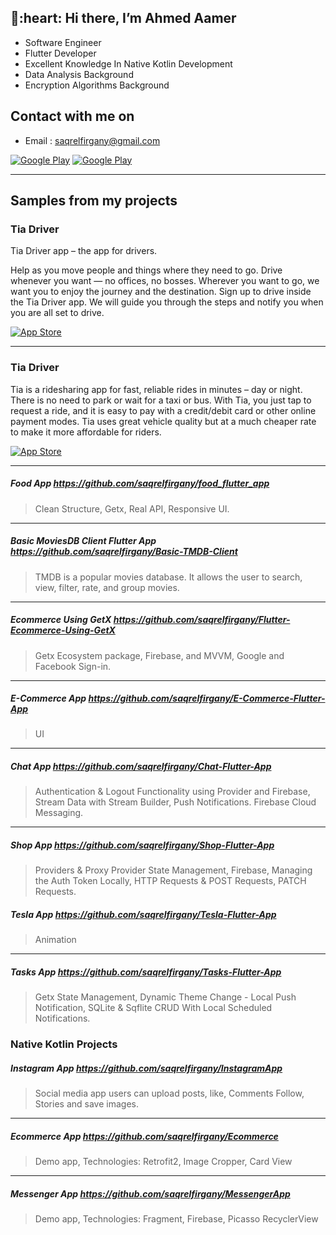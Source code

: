 <h2>👋:heart: Hi there, I’m Ahmed Aamer  </h2>

- Software Engineer
- Flutter Developer
- Excellent Knowledge In Native Kotlin Development
- Data Analysis Background
- Encryption Algorithms Background

<h2> Contact with me on </h2>

- Email : saqrelfirgany@gmail.com

<p>
<a href="http://Wa.me/201025592065" target="_blank">
<img alt="Google Play" src="https://img.shields.io/badge/whatsapp-128C7E.svg?style=for-the-badge&logo=whatsapp&logoColor=white" /></a> 
</a> <a href="https://www.linkedin.com/in/sa2r-elfirgany/" target="_blank">
<img alt="Google Play" src="https://img.shields.io/badge/linkedin-0077b5.svg?style=for-the-badge&logo=linkedin&logoColor=white" /></a>
<p>

<hr>

<h2> Samples from my projects </h2>

### Tia Driver
Tia Driver app – the app for drivers.

Help as you move people and things where they need to go. Drive whenever you want — no offices, no bosses. Wherever you want to go, we want you to enjoy the journey and the destination.
Sign up to drive inside the Tia Driver app. We will guide you through the steps and notify you when you are all set to drive.
<p> <a href="https://apps.apple.com/eg/app/tia-driver-app/id1603879320" target="_blank"><img alt="App Store" src="https://img.shields.io/badge/Get%20it%20on%20app%20store-black.svg?style=for-the-badge&logo=app-store&logoColor=white" /></a><p>

<hr>

### Tia Driver
Tia is a ridesharing app for fast, reliable rides in minutes – day or night. There is no need to park or wait for a taxi or bus. With Tia, you just tap to request a ride, and it is easy to pay with a credit/debit card or other online payment modes.
Tia uses great vehicle quality but at a much cheaper rate to make it more affordable for riders.
<p> <a href="https://apps.apple.com/eg/app/tia-user/id1603893373" target="_blank"><img alt="App Store" src="https://img.shields.io/badge/Get%20it%20on%20app%20store-black.svg?style=for-the-badge&logo=app-store&logoColor=white" /></a><p>

<hr>

##### Food App https://github.com/saqrelfirgany/food_flutter_app

> Clean Structure, Getx, Real API, Responsive UI.

<hr>

##### Basic MoviesDB Client Flutter App https://github.com/saqrelfirgany/Basic-TMDB-Client
> TMDB is a popular movies database. It allows the user to search, view, filter, rate, and group movies.

<hr>

##### Ecommerce Using GetX  https://github.com/saqrelfirgany/Flutter-Ecommerce-Using-GetX
> Getx Ecosystem package, Firebase, and MVVM, Google and Facebook Sign-in.

<hr>

##### E-Commerce App  https://github.com/saqrelfirgany/E-Commerce-Flutter-App
> UI


<hr>

##### Chat App  https://github.com/saqrelfirgany/Chat-Flutter-App
> Authentication & Logout Functionality using Provider and Firebase, Stream Data with Stream Builder, Push Notifications. Firebase Cloud Messaging.


<hr>

##### Shop App  https://github.com/saqrelfirgany/Shop-Flutter-App
> Providers & Proxy Provider State Management, Firebase, Managing the Auth Token Locally, HTTP Requests & POST Requests, PATCH Requests.

##### Tesla App  https://github.com/saqrelfirgany/Tesla-Flutter-App
> Animation


<hr>

##### Tasks App  https://github.com/saqrelfirgany/Tasks-Flutter-App
> Getx State Management, Dynamic Theme Change - Local Push Notification, SQLite & Sqflite CRUD With Local Scheduled Notifications.


### Native Kotlin Projects

##### Instagram App  https://github.com/saqrelfirgany/InstagramApp
> Social media app users can upload posts, like, Comments Follow, Stories and save images.


<hr>

##### Ecommerce App  https://github.com/saqrelfirgany/Ecommerce
> Demo app, Technologies: Retrofit2, Image Cropper, Card View


<hr>

##### Messenger App  https://github.com/saqrelfirgany/MessengerApp
> Demo app, Technologies: Fragment, Firebase, Picasso RecyclerView

